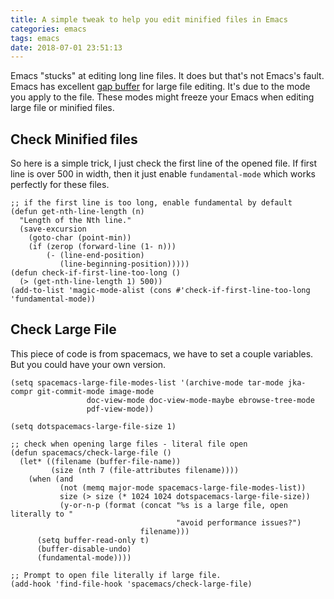 ```yaml
---
title: A simple tweak to help you edit minified files in Emacs
categories: emacs
tags: emacs
date: 2018-07-01 23:51:13
---
```


Emacs "stucks" at editing long line files. It does but that's not Emacs's fault. Emacs has excellent [gap buffer](chrome-extension://gfbliohnnapiefjpjlpjnehglfpaknnc/pages/pdf_viewer.html?r=https://www.common-lisp.net/project/flexichain/download/StrandhVilleneuveMoore.pdf) for large file editing. It's due to the mode you apply to the file. These modes might freeze your Emacs when editing large file or minified files.

## Check Minified files

So here is a simple trick, I just check the first line of the opened file. If first line is over 500 in width, then it just enable `fundamental-mode` which works perfectly for these files.

```emacs-lisp
;; if the first line is too long, enable fundamental by default
(defun get-nth-line-length (n)
  "Length of the Nth line."
  (save-excursion
    (goto-char (point-min))
    (if (zerop (forward-line (1- n)))
        (- (line-end-position)
           (line-beginning-position)))))
(defun check-if-first-line-too-long ()
  (> (get-nth-line-length 1) 500))
(add-to-list 'magic-mode-alist (cons #'check-if-first-line-too-long 'fundamental-mode))
```

<!--more-->

## Check Large File

This piece of code is from spacemacs, we have to set a couple variables. But you could have your own version.

```emacs-lisp
(setq spacemacs-large-file-modes-list '(archive-mode tar-mode jka-compr git-commit-mode image-mode
                 doc-view-mode doc-view-mode-maybe ebrowse-tree-mode
                 pdf-view-mode))

(setq dotspacemacs-large-file-size 1)

;; check when opening large files - literal file open
(defun spacemacs/check-large-file ()
  (let* ((filename (buffer-file-name))
         (size (nth 7 (file-attributes filename))))
    (when (and
           (not (memq major-mode spacemacs-large-file-modes-list))
           size (> size (* 1024 1024 dotspacemacs-large-file-size))
           (y-or-n-p (format (concat "%s is a large file, open literally to "
                                     "avoid performance issues?")
                             filename)))
      (setq buffer-read-only t)
      (buffer-disable-undo)
      (fundamental-mode))))

;; Prompt to open file literally if large file.
(add-hook 'find-file-hook 'spacemacs/check-large-file)
```
